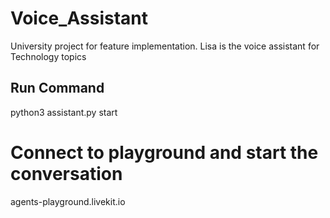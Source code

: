 # Voice_Assistant
University project for feature implementation. Lisa is the voice assistant for Technology topics

## Run Command
python3 assistant.py start

# Connect to playground and start the conversation
agents-playground.livekit.io
